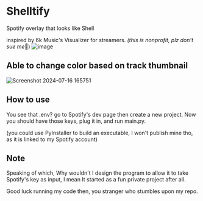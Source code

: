 # Shelltify
Spotify overlay that looks like Shell

inspired by 6k Music's Visualizer for streamers. *(this is nonprofit, plz don't sue me*🥺)
![image](https://github.com/user-attachments/assets/bb405ab4-3ae5-4ff7-ba24-1890fc9b44b1)


## Able to change color based on track thumbnail
![Screenshot 2024-07-16 165751](https://github.com/user-attachments/assets/235addf2-6a2f-423b-b1b2-754526b69cc5)

## How to use
You see that .env? go to Spotify's dev page then create a new project. Now you should have those keys, plug it in, and run main.py.

(you could use PyInstaller to build an executable, I won't publish mine tho, as it is linked to my Spotify account)

## Note
Speaking of which, Why wouldn't I design the program to allow it to take Spotify's key as input, I mean It started as a fun private project after all. 

Good luck running my code then, you stranger who stumbles upon my repo.
